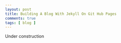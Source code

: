 ```yaml
---
layout: post
title: Building A Blog With Jekyll On Git Hub Pages
comments: true
tags: [ blog ]
---
```


Under construction